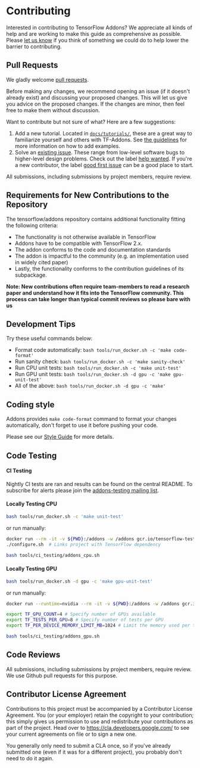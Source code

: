 # Contributing

Interested in contributing to TensorFlow Addons? We appreciate all kinds
of help and are working to make this guide as comprehensive as possible.
Please [let us know](https://github.com/tensorflow/addons/issues) if
you think of something we could do to help lower the barrier to
contributing.

## Pull Requests

We gladly welcome [pull requests](
https://help.github.com/articles/about-pull-requests/).

Before making any changes, we recommend opening an issue (if it
doesn't already exist) and discussing your proposed changes. This will
let us give you advice on the proposed changes. If the changes are
minor, then feel free to make them without discussion.

Want to contribute but not sure of what? Here are a few suggestions:
1. Add a new tutorial. Located in [`docs/tutorials/`](docs/tutorials),
  these are a great way to familiarize yourself and others with TF-Addons. See 
  [the guidelines](docs/tutorials/README.md) for more information on how to add 
  examples.
2. Solve an [existing issue](https://github.com/tensorflow/addons/issues).
  These range from low-level software bugs to higher-level design problems.
  Check out the label [help wanted](https://github.com/tensorflow/addons/issues?q=is%3Aopen+is%3Aissue+label%3A%22help+wanted%22). If you're a new contributor, the label [good first issue](https://github.com/tensorflow/addons/issues?q=is%3Aissue+is%3Aopen+label%3A%22good+first+issue%22) can be a good place to start.

All submissions, including submissions by project members, require
review.

## Requirements for New Contributions to the Repository
The tensorflow/addons repository contains additional functionality
fitting the following criteria:

* The functionality is not otherwise available in TensorFlow
* Addons have to be compatible with TensorFlow 2.x.
* The addon conforms to the code and documentation standards
* The addon is impactful to the community (e.g. an implementation used
 in widely cited paper)
 * Lastly, the functionality conforms to the contribution guidelines of
 its subpackage.

**Note: New contributions often require team-members to read a research
paper and understand how it fits into the TensorFlow community. This
process can take longer than typical commit reviews so please bare with
us**


## Development Tips
Try these useful commands below:

* Format code automatically: `bash tools/run_docker.sh -c 'make code-format'`
* Run sanity check: `bash tools/run_docker.sh -c 'make sanity-check'`
* Run CPU unit tests: `bash tools/run_docker.sh -c 'make unit-test'`
* Run GPU unit tests: `bash tools/run_docker.sh -d gpu -c 'make gpu-unit-test'`
* All of the above: `bash tools/run_docker.sh -d gpu -c 'make'`

## Coding style

Addons provides `make code-format` command to format your changes
automatically, don't forget to use it before pushing your code.

Please see our [Style Guide](STYLE_GUIDE.md) for more details.

## Code Testing
#### CI Testing
Nightly CI tests are ran and results can be found on the central README. To 
subscribe for alerts please join the [addons-testing mailing list](https://groups.google.com/a/tensorflow.org/forum/#!forum/addons-testing).

#### Locally Testing CPU

```bash
bash tools/run_docker.sh -c 'make unit-test'
```

or run manually:

```bash
docker run --rm -it -v ${PWD}:/addons -w /addons gcr.io/tensorflow-testing/nosla-ubuntu16.04-manylinux2010 /bin/bash
./configure.sh  # Links project with TensorFlow dependency

bash tools/ci_testing/addons_cpu.sh
```

#### Locally Testing GPU

```bash
bash tools/run_docker.sh -d gpu -c 'make gpu-unit-test'
```

or run manually:

```bash
docker run --runtime=nvidia --rm -it -v ${PWD}:/addons -w /addons gcr.io/tensorflow-testing/nosla-cuda10.1-cudnn7-ubuntu16.04-manylinux2010 /bin/bash

export TF_GPU_COUNT=4 # Specify number of GPUs available
export TF_TESTS_PER_GPU=8 # Specify number of tests per GPU
export TF_PER_DEVICE_MEMORY_LIMIT_MB=1024 # Limit the memory used per test

bash tools/ci_testing/addons_gpu.sh
```

## Code Reviews

All submissions, including submissions by project members, require review. We
use Github pull requests for this purpose.

## Contributor License Agreement

Contributions to this project must be accompanied by a Contributor License
Agreement. You (or your employer) retain the copyright to your contribution;
this simply gives us permission to use and redistribute your contributions as
part of the project. Head over to https://cla.developers.google.com/ to see
your current agreements on file or to sign a new one.

You generally only need to submit a CLA once, so if you've already submitted one
(even if it was for a different project), you probably don't need to do it
again.
